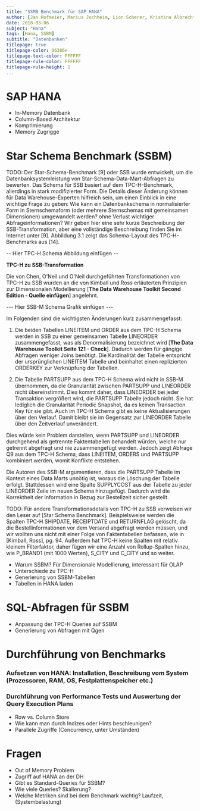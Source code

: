 ```yaml
---
title: "SSMB Benchmark für SAP HANA"
author: [Jan Hofmeier, Marius Jochheim, Lion Scherer, Kristina Albrecht]
date: 2018-03-06
subject: "Hana"
tags: [Hana, SSBM]
subtitle: "Datenbanken"
titlepage: true
titlepage-color: 06386e
titlepage-text-color: FFFFFF
titlepage-rule-color: FFFFFF
titlepage-rule-height: 1
...
```


# SAP HANA
- In-Memory Datenbank
- Column-Based Architektur
- Komprimierung
- Memory Zugrigge

# Star Schema Benchmark (SSBM)
<!-- Star Schema Benchmark (https://www.cs.umb.edu/~poneil/StarSchemaB.PDF) als Quelle einfügen und einarbeiten -->

<!-- Quelle 1 Anfang: [Adjoined Dimension Column Index (ADC Index) to Improve Star Schema Query Performance](https://www.cs.umb.edu/~xuedchen/research/publications/SSBPaperICDE08_7_full_paper.doc) -->

TODO: Der Star-Schema-Benchmark [9] oder SSB wurde entwickelt, um die Datenbanksystemleistung von Star-Schema-Data-Mart-Abfragen zu bewerten. Das Schema für SSB basiert auf dem TPC-H-Benchmark, allerdings in stark modifizierter Form. Die Details dieser Änderung können für Data Warehouse-Experten hilfreich sein, um einen Einblick in eine wichtige Frage zu geben: Wie kann ein Datenbankschema in normalisierter Form in Sternschemaform (oder mehrere Sternschemas mit gemeinsamen Dimensionen) umgewandelt werden? ohne Verlust wichtiger Abfrageinformationen? Wir geben hier eine sehr kurze Beschreibung der SSB-Transformation, aber eine vollständige Beschreibung finden Sie im Internet unter [9].
Abbildung 3.1 zeigt das Schema-Layout des TPC-H-Benchmarks aus [14]. 

-- Hier TPC-H Schema Abbildung einfügen --

<!--Erklärung der Abkürzungen aus Paper: Wir gehen davon aus, dass der Leser mit TPC-H-Schemakonventionen vertraut ist. Beispiel: P_NAME ist eine Spalte in der PART-Tabelle, SF steht für den Skalierungsfaktor des Benchmarks und die LINEITEM-Tabelle hat 6.000.000 Zeilen in einem Benchmark mit SF = 1. aber 600.000.000 in einem Benchmark mit SF = 100.-->

**TPC-H zu SSB-Transformation**

Die von Chen, O'Neil und O'Neil durchgeführten Transformationen von TPC-H zu SSB wurden an die von Kimball und Ross erläuterten Prinzipien zur Dimensionalen Modellierung [**The Data Warehouse Toolkit Second Edition - Quelle einfügen**] angelehnt. 

--- Hier SSB-M Schema Grafik einfügen ---

Im Folgenden sind die wichtigsten Änderungen kurz zusammengefasst:

1. Die beiden Tabellen LINEITEM und ORDER aus dem TPC-H Schema werden in SSB zu einer gemeinsamen Tabelle LINEORDER zusammengefasst, was als Denormalisierung bezeichnet wird [**The Data Warehouse Toolkit Seite 121 - Check**]. Dadurch werden für gängige Abfragen weniger Joins benötigt. Die Kardinalität der Tabelle entspricht der ursprünglichen LINEITEM Tabelle und beinhaltet einen replizierten ORDERKEY zur Verknüpfung der Tabellen.

2. Die Tabelle PARTSUPP aus dem TPC-H Schema wird nicht in SSB-M übernommen, da die Granularität zwischen PARTSUPP und LINEORDER nicht übereinstimmt. Dies kommt daher, dass LINEORDER bei jeder Transaktion vergrößert wird, die PARTSUPP Tabelle jedoch nicht. Sie hat lediglich die Granularität Periodic Snapshot, da es keinen Transaction Key für sie gibt. Auch im TPC-H Schema gibt es keine Aktualisierungen über den Verlauf. Damit bleibt sie im Gegensatz zur LINEORDER Tabelle über den Zeitverlauf unverändert.

  Dies würde kein Problem darstellen, wenn PARTSUPP und LINEORDER durchgehend als getrennte Faktentabellen behandelt würden, welche nur getrennt abgefragt und nie zusammengefügt werden. Jedoch zeigt Abfrage Q9 aus dem TPC-H Schema, dass LINEITEM, ORDERS und PARTSUPP kombiniert werden, womit Konflikte entstehen. 

  Die Autoren des SSB-M argumentieren, dass die PARTSUPP Tabelle im Kontext eines Data Marts unnötig ist, woraus die Löschung der Tabelle erfolgt. Stattdessen wird eine Spalte SUPPLYCOST aus der Tabelle zu jeder LINEORDER Zeile im neuen Schema hinzugefügt. Dadurch wird die Korrektheit der Information in Bezug zur Bestellzeit sicher gestellt.

  TODO: Für andere Transformationsdetails von TPC-H zu SSB verweisen wir den Leser auf [Star Schema Benchmark]. Beispielsweise werden die Spalten TPC-H SHIPDATE, RECEIPTDATE und RETURNFLAG gelöscht, da die Bestellinformationen vor dem Versand abgefragt werden müssen, und wir wollten uns nicht mit einer Folge von Faktentabellen befassen, wie in [Kimball, Ross], pg. 94. Außerdem hat TPC-H keine Spalten mit relativ kleinem Filterfaktor, daher fügen wir eine Anzahl von Rollup-Spalten hinzu, wie P_BRAND1 (mit 1000 Werten), S_CITY und C_CITY und so weiter.

  <!-- Quelle 1 Ende -->

- Warum SSBM? Für Dimensionale Modellierung, interessant für OLAP
- Unterschiede zu TPC-H
- Generierung von SSBM-Tabellen
- Tabellen in HANA laden

# SQL-Abfragen für SSBM
- Anpassung der TPC-H Queries auf SSBM
- Generierung von Abfragen mit Qgen

# Durchführung von Benchmarks 
### Aufsetzen von HANA: Installation, Beschreibung vom System (Prozessoren, RAM, OS, Festplattenspeicher etc.)
### Durchführung von Performance Tests und Auswertung der Query Execution Plans
- Row vs. Column Store
- Wie kann man durch Indizes oder Hints beschleunigen?
- Parallele Zugriffe (Concurrency, unter Umständen)


# Fragen
- Out of Memory Problem
- Zugriff auf HANA an der DH
- Gibt es Standard-Queries für SSBM? 
- Wie viele Queries? Skalierung?
- Welche Metriken sind bei dem Benchmark wichtig?
Laufzeit, (Systembelastung)
